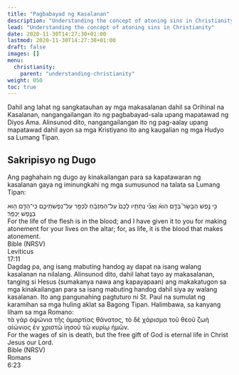 ```yaml
---
title: "Pagbabayad ng Kasalanan"
description: "Understanding the concept of atoning sins in Christianity"
lead: "Understanding the concept of atoning sins in Christianity"
date: 2020-11-30T14:27:30+01:00
lastmod: 2020-11-30T14:27:30+01:00
draft: false
images: []
menu:
  christianity:
    parent: "understanding-christianity"
weight: 050
toc: true
---
```

Dahil ang lahat ng sangkatauhan ay mga makasalanan dahil sa Orihinal na Kasalanan, nangangailangan ito ng pagbabayad-sala upang mapatawad ng Diyos Ama. Alinsunod dito, nangangailangan ito ng pag-aalay upang mapatawad dahil ayon sa mga Kristiyano ito ang kaugalian ng mga Hudyo sa Lumang Tipan.
## Sakripisyo ng Dugo
Ang paghahain ng dugo ay kinakailangan para sa kapatawaran ng kasalanan gaya ng iminungkahi ng mga sumusunod na talata sa Lumang Tipan:
<div class="bible-wrapper">
  <div class="bible-verse">
    <div class="bible-hebrew">
    כִּ֣י נֶ֣פֶשׁ הַבָּשָׂר֮ בַּדָּ֣ם הִוא֒ וַאֲנִ֞י נְתַתִּ֤יו לָכֶם֙ עַל־הַמִּזְבֵּ֔חַ לְכַפֵּ֖ר עַל־נַפְשֹׁתֵיכֶ֑ם כִּֽי־הַדָּ֥ם ה֖וּא בַּנֶּ֥פֶשׁ יְכַפֵּֽר׃ 
    </div>
    <div class="translation">
      For the life of the flesh is in the blood; and I have given it to you for making atonement for your lives on the altar; for, as life, it is the blood that makes atonement.
    </div>  
  </div>
  <div class="bible-verse-no ot">
    <div class="book">Bible (NRSV)</div>
    <div class="chapter">Leviticus</div>
    <div class="chapter-verse">17:11</div>
  </div>  
</div>
Dagdag pa, ang isang mabuting handog ay dapat na isang walang kasalanan na nilalang. Alinsunod dito, dahil lahat tayo ay makasalanan, tanging si Hesus (sumakanya nawa ang kapayapaan) ang makakatugon sa mga kinakailangan para sa isang mabuting handog dahil siya ay walang kasalanan. Ito ang pangunahing pagtuturo ni St. Paul na sumulat ng karamihan sa mga huling aklat sa Bagong Tipan. Halimbawa, sa kanyang liham sa mga Romano:
<div class="bible-wrapper">
  <div class="bible-verse">
    <div class="bible">
    τὰ γὰρ ὀψώνια τῆς ἁμαρτίας θάνατος, τὸ δὲ χάρισμα τοῦ θεοῦ ζωὴ αἰώνιος ἐν χριστῶ ἰησοῦ τῶ κυρίῳ ἡμῶν.
    </div>
    <div class="translation">
      For the wages of sin is death, but the free gift of God is eternal life in Christ Jesus our Lord.
    </div>  
  </div>
  <div class="bible-verse-no">
    <div class="book">Bible (NRSV)</div>
    <div class="chapter">Romans</div>
    <div class="chapter-verse">6:23</div>
  </div>  
</div>